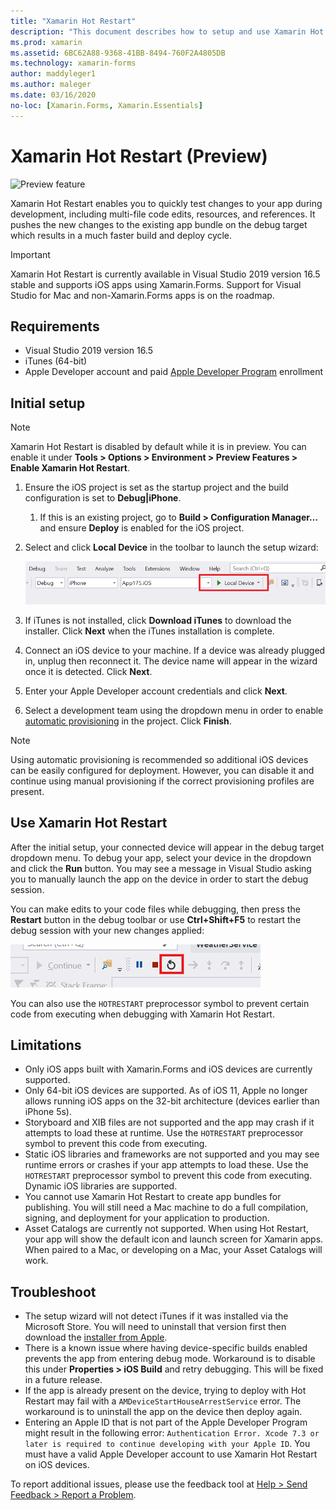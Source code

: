 ```yaml
---
title: "Xamarin Hot Restart"
description: "This document describes how to setup and use Xamarin Hot Restart to debug an iOS app."
ms.prod: xamarin
ms.assetid: 6BC62A88-9368-41BB-8494-760F2A4805DB
ms.technology: xamarin-forms
author: maddyleger1
ms.author: maleger
ms.date: 03/16/2020
no-loc: [Xamarin.Forms, Xamarin.Essentials]
---
```


# Xamarin Hot Restart (Preview)

![Preview feature](~/media/shared/preview.png)

Xamarin Hot Restart enables you to quickly test changes to your app during development, including multi-file code edits, resources, and references. It pushes the new changes to the existing app bundle on the debug target which results in a much faster build and deploy cycle.

> [!IMPORTANT]
> Xamarin Hot Restart is currently available in Visual Studio 2019 version 16.5 stable and supports iOS apps using Xamarin.Forms. Support for Visual Studio for Mac and non-Xamarin.Forms apps is on the roadmap.

## Requirements

- Visual Studio 2019 version 16.5
- iTunes (64-bit)
- Apple Developer account and paid [Apple Developer Program](https://developer.apple.com/programs) enrollment


## Initial setup

> [!NOTE]
> Xamarin Hot Restart is disabled by default while it is in preview. You can enable it under **Tools > Options > Environment > Preview Features > Enable Xamarin Hot Restart**.

1. Ensure the iOS project is set as the startup project and the build configuration is set to **Debug|iPhone**.

   1. If this is an existing project, go to **Build > Configuration Manager…** and ensure **Deploy** is enabled for the iOS project.

2. Select and click **Local Device** in the toolbar to launch the setup wizard:

    [![Screenshot of the Visual Studio toolbar with local device set as the debug target.](hot-restart-images/toolbar.png)](hot-restart-images/toolbar.png)

3. If iTunes is not installed, click **Download iTunes** to download the installer. Click **Next** when the iTunes installation is complete.

4. Connect an iOS device to your machine. If a device was already plugged in, unplug then reconnect it. The device name will appear in the wizard once it is detected. Click **Next**.

5. Enter your Apple Developer account credentials and click **Next**.

6. Select a development team using the dropdown menu in order to enable [automatic provisioning](~/ios/get-started/installation/device-provisioning/automatic-provisioning.md) in the project. Click **Finish**.

> [!NOTE]
> Using automatic provisioning is recommended so additional iOS devices can be easily configured for deployment. However, you can disable it and continue using manual provisioning if the correct provisioning profiles are present.

## Use Xamarin Hot Restart
After the initial setup, your connected device will appear in the debug target dropdown menu. To debug your app, select your device in the dropdown and click the **Run** button. You may see a message in Visual Studio asking you to manually launch the app on the device in order to start the debug session.

You can make edits to your code files while debugging, then press the **Restart** button in the debug toolbar or use **Ctrl+Shift+F5** to restart the debug session with your new changes applied:

[![Screenshot of the debug toolbar with the restart button highlighted.](hot-restart-images/restart.png)](hot-restart-images/toolbar.png)

You can also use the `HOTRESTART` preprocessor symbol to prevent certain code from executing when debugging with Xamarin Hot Restart.

## Limitations

- Only iOS apps built with Xamarin.Forms and iOS devices are currently supported.
- Only 64-bit iOS devices are supported. As of iOS 11, Apple no longer allows running iOS apps on the 32-bit architecture (devices earlier than iPhone 5s).
- Storyboard and XIB files are not supported and the app may crash if it attempts to load these at runtime. Use the `HOTRESTART` preprocessor symbol to prevent this code from executing.
- Static iOS libraries and frameworks are not supported and you may see runtime errors or crashes if your app attempts to load these. Use the `HOTRESTART` preprocessor symbol to prevent this code from executing. Dynamic iOS libraries are supported.
- You cannot use Xamarin Hot Restart to create app bundles for publishing. You will still need a Mac machine to do a full compilation, signing, and deployment for your application to production.
- Asset Catalogs are currently not supported. When using Hot Restart, your app will show the default icon and launch screen for Xamarin apps. When paired to a Mac, or developing on a Mac, your Asset Catalogs will work.

## Troubleshoot

- The setup wizard will not detect iTunes if it was installed via the Microsoft Store. You will need to uninstall that version first then download the [installer from Apple](https://go.microsoft.com/fwlink/?linkid=2101014).
- There is a known issue where having device-specific builds enabled prevents the app from entering debug mode. Workaround is to disable this under **Properties > iOS Build** and retry debugging. This will be fixed in a future release.
- If the app is already present on the device, trying to deploy with Hot Restart may fail with a `AMDeviceStartHouseArrestService` error. The workaround is to uninstall the app on the device then deploy again.
- Entering an Apple ID that is not part of the Apple Developer Program might result in the following error: `Authentication Error. Xcode 7.3 or later is required to continue developing with your Apple ID`. You must have a valid Apple Developer account to use Xamarin Hot Restart on iOS devices. 

To report additional issues, please use the feedback tool at [Help > Send Feedback > Report a Problem](/visualstudio/ide/feedback-options?view=vs-2019#report-a-problem).
